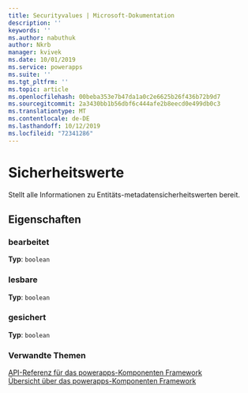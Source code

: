 ```yaml
---
title: Securityvalues | Microsoft-Dokumentation
description: ''
keywords: ''
ms.author: nabuthuk
author: Nkrb
manager: kvivek
ms.date: 10/01/2019
ms.service: powerapps
ms.suite: ''
ms.tgt_pltfrm: ''
ms.topic: article
ms.openlocfilehash: 00beba353e7b47da1a0c2e6625b26f436b72b9d7
ms.sourcegitcommit: 2a3430bb1b56dbf6c444afe2b8eecd0e499db0c3
ms.translationtype: MT
ms.contentlocale: de-DE
ms.lasthandoff: 10/12/2019
ms.locfileid: "72341286"
---
```

# <a name="security-values"></a>Sicherheitswerte

Stellt alle Informationen zu Entitäts-metadatensicherheitswerten bereit. 

## <a name="properties"></a>Eigenschaften

### <a name="editable"></a>bearbeitet

**Typ**: `boolean`

### <a name="readable"></a>lesbare

**Typ**: `boolean`

### <a name="secured"></a>gesichert

**Typ**: `boolean`

### <a name="related-topics"></a>Verwandte Themen

[API-Referenz für das powerapps-Komponenten Framework](../reference/index.md)<br/>
[Übersicht über das powerapps-Komponenten Framework](../overview.md)